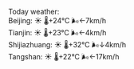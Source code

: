 Today weather:  
Beijing: ☀️   🌡️+24°C 🌬️←7km/h  
Tianjin: ☀️   🌡️+23°C 🌬️←4km/h  
Shijiazhuang: ☀️   🌡️+32°C 🌬️↓4km/h  
Tangshan: ☀️   🌡️+22°C 🌬️←17km/h  
